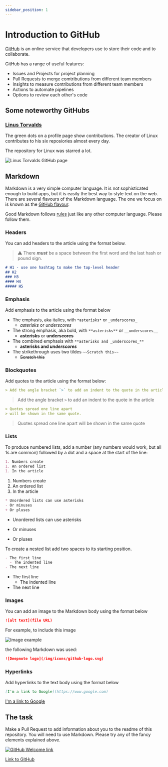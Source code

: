```yaml
---
sidebar_position: 1
---
```


# Introduction to GitHub

[GitHub](https://github.com/) is an online service that developers use to store their code and to collaborate.

GitHub has a range of useful features:

- Issues and Projects for project planning
- Pull Requests to merge comtributions from different team members
- Insights to measure contributions from different team members
- Actions to automate pipelines
- Options to review each other's code

## Some noteworthy GitHubs

### [Linus Torvalds](https://github.com/torvalds)

The green dots on a profile page show contributions. The creator of Linux contributes to his six reposiories almost every day.

The repository for Linux was starred a lot.

![Linus Torvalds GitHub page](https://i.imgur.com/BhP6P35.png)

## Markdown

Markdown is a very simple computer language.
It is not sophisticated enough to build apps,
but it is easily the best way to style text on the web.
There are several flavours of the Markdown language.
The one we focus on is known as the [GitHub flavour](https://guides.github.com/features/mastering-markdown/).

Good Markdown follows [rules](https://github.com/markdownlint/markdownlint/blob/main/docs/RULES.md)
just like any other computer language. Please follow them.

### Headers

You can add headers to the article using the format below.
> ⚠️ There **_must_** be a space between the first word and the last hash
or pound sign.

```markdown
# H1 - use one hashtag to make the top-level header
## H2
### H3
#### H4
##### H5
```

### Emphasis

Add emphasis to the article using the format below

- The emphasis, aka italics, with `*asterisks*` or `_underscores_`
  - *asterisks* or _underscores_
- The strong emphasis, aka bold, with `**asterisks**` or `__underscores__`
  - **asterisks** or __underscores__
- The combined emphasis with `**asterisks and _underscores_**`
  - **asterisks and _underscores_**
- The strikethrough uses two tildes `~~Scratch this~~`
  - ~~Scratch this~~

### Blockquotes

Add quotes to the article using the format below:

``` markdown
> Add the angle bracket `>` to add an indent to the quote in the article
```

> Add the angle bracket `>` to add an indent to the quote in the article

```markdown
> Quotes spread one line apart
> will be shown in the same quote.
```

> Quotes spread one line apart
> will be shown in the same quote

### Lists

To produce numbered lists, add a number (any numbers would work,
but all 1s are common) followed by a dot and a space
at the start of the line:

```markdown
1. Numbers create
1. An ordered list
1. In the article
```

1. Numbers create
1. An ordered list
1. In the article

<!-- markdownlint-disable MD004 -->

```markdown
* Unordered lists can use asterisks
- Or minuses
+ Or pluses
```

* Unordered lists can use asterisks
- Or minuses
+ Or pluses

<!-- markdownlint-enable MD004 -->

To create a nested list add two spaces to its starting position.

```markdown
- The first line
  - The indented line
- The next line
```

- The first line
  - The indented line
- The next line

### Images

You can add an image to the Markdown body using the format below

```markdown
![alt text](file URL)
```

For example, to include this image

![Image example](/img/icons/github-logo.svg)

the following Markdown was used:

```markdown
![Deepnote logo](/img/icons/github-logo.svg)
```

### Hyperlinks

Add hyperlinks to the text body using the format below

```markdown
[I'm a link to Google](https://www.google.com)
```

[I'm a link to Google](https://www.google.com)

## The task

Make a Pull Request to add information about you to the readme of this repository. You will need to use Markdown. Please try any of the fancy elements explained above.

[<img
    src="/img/icons/github-logo.svg"
    alt="GitHub Welcome link"
/>](https://github.com/EDGENortheastern/ood-python-welcome-01-2023)

[Link to GitHub](https://github.com/EDGENortheastern/ood-python-welcome-01-2023)
